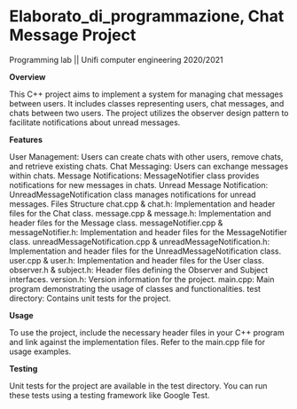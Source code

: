 # Elaborato_di_programmazione, Chat Message Project
Programming lab || Unifi computer engineering 2020/2021

**Overview**

This C++ project aims to implement a system for managing chat messages between users. It includes classes representing users, chat messages, and chats between two users. The project utilizes the observer design pattern to facilitate notifications about unread messages.

**Features**

User Management: Users can create chats with other users, remove chats, and retrieve existing chats.
Chat Messaging: Users can exchange messages within chats.
Message Notifications: MessageNotifier class provides notifications for new messages in chats.
Unread Message Notification: UnreadMessageNotification class manages notifications for unread messages.
Files Structure
chat.cpp & chat.h: Implementation and header files for the Chat class.
message.cpp & message.h: Implementation and header files for the Message class.
messageNotifier.cpp & messageNotifier.h: Implementation and header files for the MessageNotifier class.
unreadMessageNotification.cpp & unreadMessageNotification.h: Implementation and header files for the UnreadMessageNotification class.
user.cpp & user.h: Implementation and header files for the User class.
observer.h & subject.h: Header files defining the Observer and Subject interfaces.
version.h: Version information for the project.
main.cpp: Main program demonstrating the usage of classes and functionalities.
test directory: Contains unit tests for the project.

**Usage**

To use the project, include the necessary header files in your C++ program and link against the implementation files. Refer to the main.cpp file for usage examples.

**Testing**

Unit tests for the project are available in the test directory. You can run these tests using a testing framework like Google Test.
